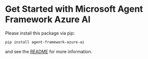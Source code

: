# Get Started with Microsoft Agent Framework Azure AI

Please install this package via pip:

```bash
pip install agent-framework-azure-ai
```

and see the [README](https://github.com/microsoft/agent-framework/tree/main/python/README.md) for more information.
